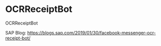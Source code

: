 # OCRReceiptBot
OCRReceiptBot

SAP Blog: https://blogs.sap.com/2019/01/30/facebook-messenger-ocr-receipt-bot/
